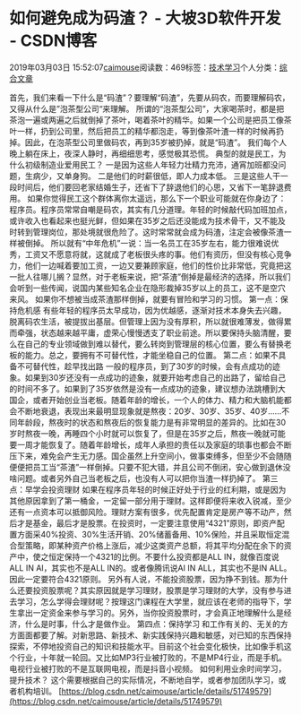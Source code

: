 
# 如何避免成为码渣？ - 大坡3D软件开发 - CSDN博客

2019年03月03日 15:52:07[caimouse](https://me.csdn.net/caimouse)阅读数：469标签：[技术学习](https://so.csdn.net/so/search/s.do?q=技术学习&t=blog)个人分类：[综合文章](https://blog.csdn.net/caimouse/article/category/49653)



首先，我们来看一下什么是“码渣”？要理解“码渣”，先要从码农，而要理解码农，又得从什么是”泡茶型公司“来理解。
所谓的“泡茶型公司”，大家喝茶时，都是把茶泡一遍或两遍之后就倒掉了茶叶，喝着茶叶的精华。如果一个公司是把员工像茶叶一样，扔到公司里，然后把员工的精华都泡走，等到像茶叶渣一样的时候再扔掉。因此，在泡茶型公司里做码农，再到35岁被扔掉，就是“码渣”。
我们每个人晚上躺在床上，夜深人静时，再细细思考，感觉极其恐慌。
典型的就是民工，为什么初级制造业爱用民工？
一是因为这些人年轻力壮精力充沛，通宵加班都没问题，生病少，又单身狗。
二是他们的时薪很低，即人力成本低。
三是这些人干一段时间后，他们要回老家结婚生子，还省下了辞退他们的心思，又省下一笔辞退费用。
如果你觉得民工这个群体离你太遥远，那么下一个职业可能就在你身边了：程序员。程序员常常自嘲是码农，其实有几分道理。年轻的时候敲代码加班加点，或许收入也看起来也挺光鲜，但如果在35岁之后还没能成为技术骨干，又不能及时转到管理岗位，那处境就很危险了。这时常常就会成为码渣，注定会被像茶渣一样被倒掉。
所以就有“中年危机”一说：当一名员工在35岁左右，能力很难说优秀，工资又不愿意将就，这就成了老板很头疼的事。他们有资历，但没有核心竞争力，他们一边喊着要加工资，一边又要兼顾家庭，他们的性价比非常低，究竟把这一批人往哪儿搁？显然，对于老板来说，把“茶渣”倒掉是最经济的选择，所以我们会听到一些传闻，说国内某些知名企业在隐形裁掉35岁以上的员工，这不是空穴来风。
如果你不想被当成茶渣那样倒掉，就要有冒险和学习的习惯。
第一点：保持危机感
有些年轻的程序员太早成功，因为优越感，逐渐对技术本身失去兴趣，脱离码农生活，被提拔出基层。但管理上因为没有厚积，所以就很难薄发，做得累而牵强，状态越来越平庸，虚荣心慢慢透支了职业前途。所以要保持头脑清醒，要么在自己的专业领域做到难以替代，要么转岗到管理层的核心位置，要么有替换老板的能力。总之，要拥有不可替代性，才能坐稳自己的位置。
第二点：如果不具备不可替代性，趁早找出路
一般的程序员，到了30岁的时候，会有点成功的迹象。如果到30岁还没有一点成功的迹象，就要开始考虑自己的出路了，留给自己的时间不多了。如果到了35岁依然是没有一点成功的迹象，建议想办法跳槽到大国企，或者开始创业当老板。随着年龄的增长，一个人的体力、精力和大脑机能都会不断地衰退，表现出来最明显现象就是熬夜：20岁、30岁、35岁、40岁……不同年龄段，熬夜时的状态和熬夜后的恢复能力是有非常明显的差异的。比如在30岁时熬夜一晚，再睡四个小时就可以恢复了，但是在35岁之后，熬夜一晚就可能要一周才能恢复了。随着年龄增长，成年人承担的责任以及家庭的琐事也都会不断压下来，难免会产生无力感。国企虽然上升空间小，做事束缚多，但至少不会随随便便把员工当“茶渣”一样倒掉。只要不犯大错，并且公司不倒闭，安心做到退休没啥问题。或者另外自己当老板之后，也没有人可以把你当渣一样扔掉了。
第三点：早学会投资理财
如果在程序员年轻的时候正好处于行业的红利期，或是因为其他原因拿到了第一桶金，一定留一部分用于理财。这样即便将来收入锐减，至少还有一点资本可以抵御风险。理财方案有很多，优先配置肯定是房产等不动产，然后才是基金，最后才是股票。在投资时，一定要注意使用“4321”原则，即资产配置方面采40%投资、30%生活开销、20%储蓄备用、10%保险，并且采取恒定混合型策略，即某种资产价格上涨后，减少这类资产总额，将其平均分配在余下的资产中，使之恒定保持一个4321的比例。不要什么投资都是ALL IN，就像百度说ALL IN AI，其实也不是ALL IN的。或者像腾讯说AI IN ALL，其实也不是IN ALL。因此一定要符合4321原则。
另外有人说，不能投资股票，因为挣不到钱。那为什么还要投资股票呢？其实原因就是学习理财，股票是学习理财的大学，没有参与进去学习，怎么学得会理财呢？按理这门课程在大学里，就应该在老师的指导下，学生拿出一定资金来参与学习的。另外，当你投资股票时，才会真正地理解什么是经济，什么是时事，什么才是做作业。
第四点：保持学习
和工作有关的、无关的方方面面都要了解。对新思路、新技术、新实践保持兴趣和敏感，对已知的东西保持探索，不停地投资自己的知识和技能水平。目前这个社会变化极快，比如像手机这个行业，十年就一轮回。又比如MP3行业被打败的，不是MP4行业，而是手机。电视行业被打败的不是互联网电视，而是抖音小视频。
如何利用业余时间学习，提升技术？
这个需要根据自己的实际情况，不断地自学，或者参加团队学习，或者机构培训。
[https://blog.csdn.net/caimouse/article/details/51749579](https://blog.csdn.net/caimouse/article/details/51749579)

